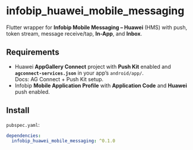 # infobip_huawei_mobile_messaging

Flutter wrapper for **Infobip Mobile Messaging – Huawei** (HMS) with push, token stream, message receive/tap, **In-App**, and **Inbox**.

## Requirements

- Huawei **AppGallery Connect** project with **Push Kit** enabled and **`agconnect-services.json`** in your app’s `android/app/`.  
  Docs: AG Connect + Push Kit setup.
- Infobip **Mobile Application Profile** with **Application Code** and **Huawei** push enabled.

## Install

`pubspec.yaml`:
```yaml
dependencies:
  infobip_huawei_mobile_messaging: ^0.1.0
